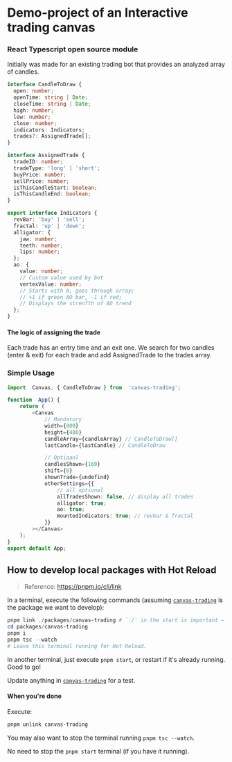 ﻿# Demo-project of an Interactive trading canvas

### React Typescript open source module

Initially was made for an existing trading bot that provides an analyzed array of candles.

```typescript
interface CandleToDraw {
  open: number;
  openTime: string | Date;
  closeTime: string | Date;
  high: number;
  low: number;
  close: number;
  indicators: Indicators;
  trades?: AssignedTrade[];
}

interface AssignedTrade {
  tradeID: number;
  tradeType: 'long' | 'short';
  buyPrice: number;
  sellPrice: number;
  isThisCandleStart: boolean;
  isThisCandleEnd: boolean;
}

export interface Indicators {
  revBar: 'buy' | 'sell';
  fractal: 'up' | 'down';
  alligator: {
    jaw: number;
    teeth: number;
    lips: number;
  };
  ao: {
    value: number;
    // Custom value used by bot
    vertexValue: number;
    // Starts with 0, goes through array;
    // +1 if green AO bar, -1 if red;
    // Displays the strenfth of AO trend
  };
}
```

#### The logic of assigning the trade

Each trade has an entry time and an exit one. We search for two candles (enter & exit) for each trade and add AssignedTrade to the trades array.

### Simple Usage

```typescript
import  Canvas, { CandleToDraw } from  'canvas-trading';

function  App() {
	return (
		<Canvas
			// Mandatory
			width={800}
			height={400}
			candleArray={candleArray} // CandleToDraw[]
			lastCandle={lastCandle} // CandleToDraw

			// Optioanl
			candlesShown={160}
			shift={0}
			shownTrade={undefind}
			otherSettings={{
				// all optional
				allTradesShown: false, // display all trades
				alligator: true;
				ao: true;
				mountedIndicators: true; // revbar & fractal
			}}
		></Canvas>
	);
}
export default App;
```

## How to develop local packages with Hot Reload

> Reference: https://pnpm.io/cli/link

In a terminal, execute the following commands (assuming [`canvas-trading`][canvas-trading] is the package we want to develop):

```ps1
pnpm link ./packages/canvas-trading # `./` in the start is important — this is how `pnpm link` knows that it is a relative path.
cd packages/canvas-trading
pnpm i
pnpm tsc --watch
# Leave this terminal running for Hot Reload.
```

In another terminal, just execute `pnpm start`, or restart if it's already running. Good to go!

Update anything in [`canvas-trading`][canvas-trading] for a test.

#### When you're done

Execute:

```ps1
pnpm unlink canvas-trading
```

You may also want to stop the terminal running `pnpm tsc --watch`.

No need to stop the `pnpm start` terminal (if you have it running).

[canvas-trading]: ./packages/canvas-trading/
